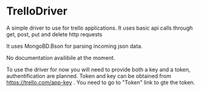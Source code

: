 # TrelloDriver
A simple driver to use for trello applications. It uses basic api calls through get, post, put and delete http requests

It uses MongoBD.Bson for parsing incoming json data.

No documentation availibile at the moment.

To use the driver for now you will need to provide both a key and a token, authentification are planned. Token and key can be obtained from https://trello.com/app-key . You need to go to "Token" link to gte the token.
